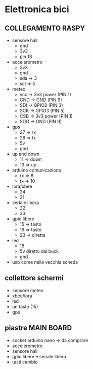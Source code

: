 # Elettronica bici

## COLLEGAMENTO RASPY

- sensore hall
  - gnd
  - 3v3
  - pin 18
- accelerometro
  - 3v3
  - gnd
  - sda => 3
  - scl => 5
- meteo
  - vcc -> 3v3 power (PIN 1)
  - GND -> GND (PIN 9)
  - SDI -> GPIO2 (PIN 3)
  - SCK -> GPIO3 (PIN 5)
  - CSB -> 3v3 power (PIN 1)
  - SDO -> GND (PIN 9)
- gps
  - 27 => rx
  - 28 => tx
  - 5v
  - gnd
- up and down
  - 11 => down
  - 13 => up
- arduino comunicazione
  - rx => 8
  - tx => 10
- lora/xbee
  - 24
  - 21
- seriale libera
  - 32
  - 33
- gpio libere
  - 15 => tasto
  - 19 => tasto
  - 23 => diretta
- led
  - 16
  - 5v diretto dal buck
  - gnd
- usb come nella vecchia scheda

## collettore schermi

- sensore meteo
- xbee/lora
- led
- un tasto (15)
- gps

## piastre MAIN BOARD

- socket arduino nano => da comprare
- accelerometro
- sensore hall
- gpio libere e seriale libera
- tasti cambio
